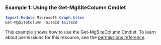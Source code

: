 ### Example 1: Using the Get-MgSiteColumn Cmdlet
```powershell
Import-Module Microsoft.Graph.Sites
Get-MgSiteColumn -SiteId $siteId
```
This example shows how to use the Get-MgSiteColumn Cmdlet.
To learn about permissions for this resource, see the [permissions reference](/graph/permissions-reference).
